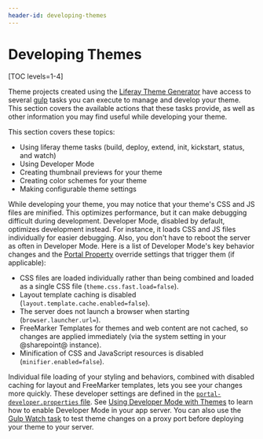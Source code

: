 ```yaml
---
header-id: developing-themes
---
```


# Developing Themes

[TOC levels=1-4]

Theme projects created using the 
[Liferay Theme Generator](/docs/7-2/reference/-/knowledge_base/r/theme-generator) 
have access to several 
[gulp](https://www.npmjs.com/package/gulp) 
tasks you can execute to manage and develop your theme. This section covers the 
available actions that these tasks provide, as well as other information you may 
find useful while developing your theme. 

This section covers these topics:

- Using liferay theme tasks (build, deploy, extend, init, kickstart, status, and watch)
- Using Developer Mode
- Creating thumbnail previews for your theme
- Creating color schemes for your theme
- Making configurable theme settings

While developing your theme, you may notice that your theme's CSS and JS files 
are minified. This optimizes performance, but it can make debugging difficult 
during development. Developer Mode, disabled by default, optimizes development 
instead. For instance, it loads CSS and JS files individually for easier 
debugging. Also, you don't have to reboot the server as often in Developer Mode. 
Here is a list of Developer Mode's key behavior changes and the 
[Portal Property](https://docs.liferay.com/portal/7.2-latest/propertiesdoc/portal.properties.html)
override settings that trigger them (if applicable):

- CSS files are loaded individually rather than being combined and loaded as a
  single CSS file (`theme.css.fast.load=false`).
- Layout template caching is disabled (`layout.template.cache.enabled=false`).
- The server does not launch a browser when starting (`browser.launcher.url=`).
- FreeMarker Templates for themes and web content are not cached, so changes
  are applied immediately (via the system setting in your @sharepoint@ instance).
- Minification of CSS and JavaScript resources is disabled
  (`minifier.enabled=false`).

Individual file loading of your styling and behaviors, combined with disabled
caching for layout and FreeMarker templates, lets you see your changes more 
quickly. These developer settings are defined in the 
[`portal-developer.properties` file](https://github.com/liferay/liferay-portal/blob/7.2.x/portal-impl/src/portal-developer.properties). 
See 
[Using Developer Mode with Themes](/docs/7-2/frameworks/-/knowledge_base/f/using-developer-mode-with-themes) 
to learn how to enable Developer Mode in your app server. You can also use the 
[Gulp Watch task](/docs/7-2/frameworks/-/knowledge_base/f/automatically-deploying-theme-changes) 
to test theme changes on a proxy port before deploying your theme to your 
server. 
